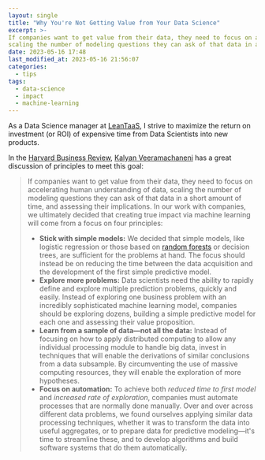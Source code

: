 ```yaml
---
layout: single
title: "Why You're Not Getting Value from Your Data Science"
excerpt: >-
If companies want to get value from their data, they need to focus on accelerating human understanding of data,
scaling the number of modeling questions they can ask of that data in a short amount of time, and assessing their implications.
date: 2023-05-16 17:48
last_modified_at: 2023-05-16 21:56:07
categories:
  - tips
tags:
  - data-science
  - impact
  - machine-learning
---
```


As a Data Science manager at [LeanTaaS](https://leantaas.com), I strive to maximize the return on investment (or ROI) of expensive time from Data Scientists into new products.

In the [Harvard Business Review](https://hbr.org/2016/12/why-youre-not-getting-value-from-your-data-science), [Kalyan Veeramachaneni](http://www.kalyanv.org/) has a great discussion of principles to meet this goal:

> If companies want to get value from their data, they need to focus on accelerating human understanding of data, scaling the number of modeling questions they can ask of that data in a short amount of time, and assessing their implications. In our work with companies, we ultimately decided that creating true impact via machine learning will come from a focus on four principles:
>
> -   **Stick with simple models:** We decided that simple models, like logistic regression or those based on [random forests](https://en.wikipedia.org/wiki/Random_forest) or decision trees, are sufficient for the problems at hand. The focus should instead be on reducing the time between the data acquisition and the development of the first simple predictive model.
> -   **Explore more problems:** Data scientists need the ability to rapidly define and explore multiple prediction problems, quickly and easily. Instead of exploring one business problem with an incredibly sophisticated machine learning model, companies should be exploring dozens, building a simple predictive model for each one and assessing their value proposition.
> -   **Learn from a sample of data—not all the data:** Instead of focusing on how to apply distributed computing to allow any individual processing module to handle big data, invest in techniques that will enable the derivations of similar conclusions from a data subsample. By circumventing the use of massive computing resources, they will enable the exploration of more hypotheses.
> -   **Focus on automation:** To achieve both _reduced time to first model_ and _increased rate of exploration_, companies must automate processes that are normally done manually. Over and over across different data problems, we found ourselves applying similar data processing techniques, whether it was to transform the data into useful aggregates, or to prepare data for predictive modeling—it's time to streamline these, and to develop algorithms and build software systems that do them automatically.
